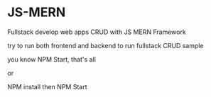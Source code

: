 # JS-MERN
Fullstack develop web apps CRUD with JS MERN Framework

try to run both frontend and backend to run fullstack CRUD sample

you know NPM Start, that's all

or 

NPM install
then
NPM Start
